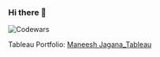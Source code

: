 ### Hi there 👋

![Codewars](https://github.r2v.ch/codewars?user=mjagana47&stroke=red)

Tableau Portfolio: [Maneesh Jagana_Tableau](https://public.tableau.com/app/profile/maneesh.jagana/vizzes)
<!--
**mjagana/mjagana** is a ✨ _special_ ✨ repository because its `README.md` (this file) appears on your GitHub profile.

Here are some ideas to get you started:

- 🔭 I’m currently working on ...
- 🌱 I’m currently learning ...
- 👯 I’m looking to collaborate on ...
- 🤔 I’m looking for help with ...
- 💬 Ask me about ...
- 📫 How to reach me: ...
- 😄 Pronouns: ...
- ⚡ Fun fact: ...
--> 
